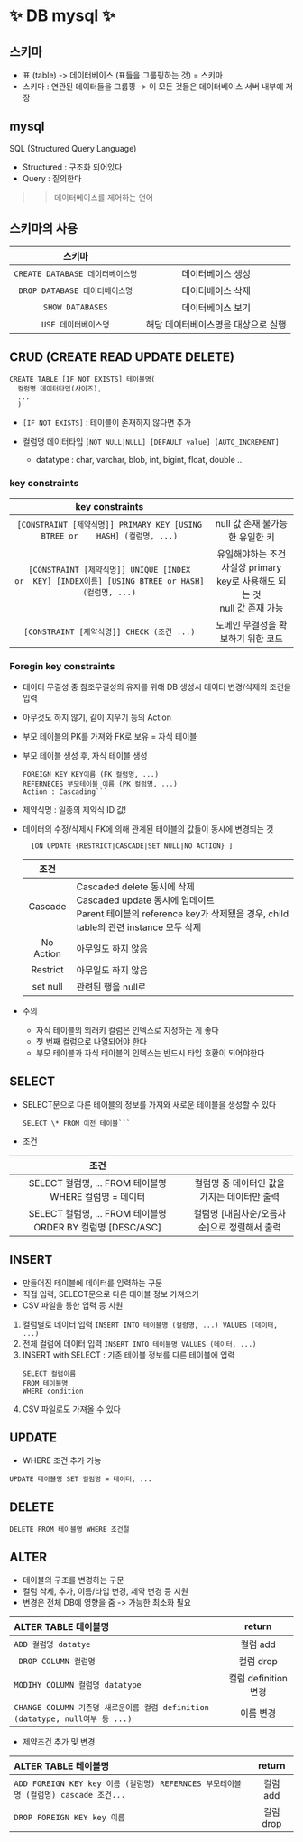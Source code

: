 # ✨ DB mysql ✨

## **스키마**

- 표 (table) -> 데이터베이스 (표들을 그룹핑하는 것) = 스키마
- 스키마 : 연관된 데이터들을 그룹핑 -> 이 모든 것들은 데이터베이스 서버 내부에 저장

## **mysql**

SQL (Structured Query Language)

- Structured : 구조화 되어있다
- Query : 질의한다

> > 데이터베이스를 제어하는 언어

## **스키마의 사용**

|              스키마              |                                     |
| :------------------------------: | :---------------------------------: |
| `CREATE DATABASE 데이터베이스명` |          데이터베이스 생성          |
|  `DROP DATABASE 데이터베이스명`  |          데이터베이스 삭제          |
|         `SHOW DATABASES`         |          데이터베이스 보기          |
|       `USE 데이터베이스명`       | 해당 데이터베이스명을 대상으로 실행 |

## **CRUD (CREATE READ UPDATE DELETE)**

```
CREATE TABLE [IF NOT EXISTS] 테이블명(
  컬럼명 데이터타입(사이즈),
  ...
  )
```

- `[IF NOT EXISTS]` : 테이블이 존재하지 않다면 추가
- 컬럼명 데이터타입 `[NOT NULL|NULL] [DEFAULT value] [AUTO_INCREMENT]`

  - datatype : char, varchar, blob, int, bigint, float, double ...

### **key constraints**

|                                            key constraints                                             |                                                                                     |
| :----------------------------------------------------------------------------------------------------: | :---------------------------------------------------------------------------------: |
|              `[CONSTRAINT [제약식명]] PRIMARY KEY [USING BTREE or    HASH] (컬럼명, ...)`              |                           null 값 존재 불가능한 유일한 키                           |
| `[CONSTRAINT [제약식명]] UNIQUE [INDEX       or  KEY] [INDEX이름] [USING BTREE or HASH] (컬럼명, ...)` | 유일해야하는 조건 <br> 사실상 primary key로 사용해도 되는 것 <br> null 값 존재 가능 |
|                               `[CONSTRAINT [제약식명]] CHECK (조건 ...)`                               |                         도메인 무결성을 확보하기 위한 코드                          |

### **Foregin key constraints**

- 데이터 무결성 중 참조무결성의 유지를 위해 DB 생성시 데이터 변경/삭제의 조건을 입력
- 아무것도 하지 않기, 같이 지우기 등의 Action
- 부모 테이블의 PK를 가져와 FK로 보유 = 자식 테이블
- 부모 테이블 생성 후, 자식 테이블 생성

  ````[CONSTRAINT [제약식명]]
  FOREIGN KEY KEY이름 (FK 컬럼명, ...)
  REFERNECES 부모테이블 이름 (PK 컬럼명, ...)
  Action : Cascading```
  ````

- 제약식명 : 일종의 제약식 ID 값!

- 데이터의 수정/삭제시 FK에 의해 관계된 테이블의 값들이 동시에 변경되는 것

  ```[ON DELETE {RESTRICT|CASCADE|SET NULL|NO ACTION} ]
    [ON UPDATE {RESTRICT|CASCADE|SET NULL|NO ACTION} ]
  ```

  |   조건    |                                                                                                                                                           |
  | :-------: | :-------------------------------------------------------------------------------------------------------------------------------------------------------- |
  |  Cascade  | Cascaded delete 동시에 삭제 <br>Cascaded update 동시에 업데이트 <br> Parent 테이블의 reference key가 삭제됐을 경우, child table의 관련 instance 모두 삭제 |
  | No Action | 아무일도 하지 않음                                                                                                                                        |
  | Restrict  | 아무일도 하지 않음                                                                                                                                        |
  | set null  | 관련된 행을 null로                                                                                                                                        |

- 주의
  - 자식 테이블의 외래키 컬럼은 인덱스로 지정하는 게 좋다
  - 첫 번째 컬럼으로 나열되어야 한다
  - 부모 테이블과 자식 테이블의 인덱스는 반드시 타입 호환이 되어야한다

## **SELECT**

- SELECT문으로 다른 테이블의 정보를 가져와 새로운 테이블을 생성할 수 있다

  ````CREATE TABLE 테이블명 [AS]
  SELECT \* FROM 이전 테이블```
  ````

- 조건

|                            조건                             |                                              |
| :---------------------------------------------------------: | :------------------------------------------: |
|   SELECT 컬럼명, ... FROM 테이블명 WHERE 컬럼명 = 데이터    | 컬럼명 중 데이터인 값을 가지는 데이터만 출력 |
| SELECT 컬럼명, ... FROM 테이블명 ORDER BY 컬럼명 [DESC/ASC] | 컬럼명 [내림차순/오름차순]으로 정렬해서 출력 |

## **INSERT**

- 만들어진 테이블에 데이터를 입력하는 구문
- 직접 입력, SELECT문으로 다른 테이블 정보 가져오기
- CSV 파일을 통한 입력 등 지원

1. 컬럼별로 데이터 입력
   `INSERT INTO 테이블명 (컬럼명, ...) VALUES (데이터, ...)`
2. 전체 컬럼에 데이터 입력
   `INSERT INTO 테이블명 VALUES (데이터, ...)`
3. INSERT with SELECT : 기존 테이블 정보를 다른 테이블에 입력
   ```INSERT INTO 테이블명 (컬럼명)
   SELECT 컬럼이름
   FROM 테이블명
   WHERE condition
   ```
4. CSV 파일로도 가져올 수 있다

## **UPDATE**

- WHERE 조건 추가 가능

`UPDATE 테이블명 SET 컬럼명 = 데이터, ...`

## **DELETE**

`DELETE FROM 테이블명 WHERE 조건절`

## **ALTER**

- 테이블의 구조를 변경하는 구문
- 컬럼 삭제, 추가, 이름/타입 변경, 제약 변경 등 지원
- 변경은 전체 DB에 영향을 줌 -> 가능한 최소화 필요

| ALTER TABLE 테이블명                                                          |        return        |
| :---------------------------------------------------------------------------- | :------------------: |
| `ADD 컬럼명 datatye`                                                          |       컬럼 add       |
| ` DROP COLUMN 컬럼명`                                                         |      컬럼 drop       |
| `MODIHY COLUMN 컬럼명 datatype`                                               | 컬럼 definition 변경 |
| `CHANGE COLUMN 기존명 새로운이름 컬럼 definition (datatype, null여부 등 ...)` |      이름 변경       |

- 제약조건 추가 및 변경

| ALTER TABLE 테이블명                                                                |  return   |
| :---------------------------------------------------------------------------------- | :-------: |
| `ADD FOREIGN KEY key 이름 (컬럼명) REFERNCES 부모테이블명 (컬럼명) cascade 조건...` | 컬럼 add  |
| `DROP FOREIGN KEY key 이름`                                                         | 컬럼 drop |
